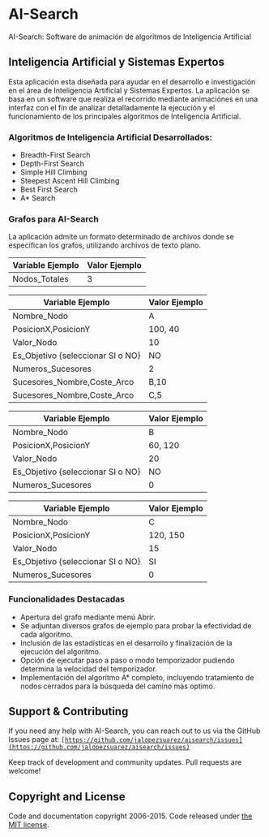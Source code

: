 # AI-Search 
AI-Search: Software de animación de algoritmos de Inteligencia Artificial

## Inteligencia Artificial y Sistemas Expertos
Esta aplicación esta diseñada para ayudar en el desarrollo e investigación en el área de Inteligencia Artificial y Sistemas Expertos. La aplicación se basa en un software que realiza el recorrido mediante animaciónes en una interfaz con el fín de analizar detalladamente la ejecución y el funcionamiento de los principales algoritmos de Inteligencia Artificial.

### Algoritmos de Inteligencia Artificial Desarrollados:
- Breadth-First Search 
- Depth-First Search 
- Simple Hill Climbing 
- Steepest Ascent Hill Climbing 
- Best First Search 
- A* Search

### Grafos para AI-Search 
La aplicación admite un formato determinado de archivos donde se especifican los grafos, utilizando archivos de texto plano.

| Variable Ejemplo  | Valor Ejemplo |
| ------------- | ------------- |
| Nodos_Totales | 3  |  

| Variable Ejemplo  | Valor Ejemplo |
| ------------- | ------------- |
| Nombre_Nodo   | A | 
| PosicionX,PosicionY   | 100, 40  | 
| Valor_Nodo   | 10 |
| Es_Objetivo {seleccionar SI o NO}   | NO |
| Numeros_Sucesores   | 2  |
| Sucesores_Nombre,Coste_Arco   | B,10  |
| Sucesores_Nombre,Coste_Arco   | C,5  |

| Variable Ejemplo  | Valor Ejemplo |
| ------------- | ------------- |
| Nombre_Nodo   | B | 
| PosicionX,PosicionY   | 60, 120  | 
| Valor_Nodo   | 20 |
| Es_Objetivo {seleccionar SI o NO}   | NO |
| Numeros_Sucesores   | 0  |

| Variable Ejemplo  | Valor Ejemplo |
| ------------- | ------------- |
| Nombre_Nodo   | C | 
| PosicionX,PosicionY   | 120, 150  | 
| Valor_Nodo   | 15 |
| Es_Objetivo {seleccionar SI o NO}   | SI |
| Numeros_Sucesores   | 0  |

### Funcionalidades Destacadas
- Apertura del grafo mediante menú Abrir.
- Se adjuntan diversos grafos de ejemplo para probar la efectividad de cada algoritmo.
- Inclusión de las estadísticas en el desarrollo y finalización de la ejecución del algoritmo.
- Opción de ejecutar paso a paso o modo temporizador pudiendo determina la velocidad del temporizador.
- Implementación del algoritmo A* completo, incluyendo tratamiento de nodos cerrados para la búsqueda del camino mas optimo.

## Support & Contributing

If you need any help with AI-Search, you can reach out to us via the GitHub Issues page at:
<code>[https://github.com/jalopezsuarez/aisearch/issues](https://github.com/jalopezsuarez/aisearch/issues)</code>

Keep track of development and community updates. Pull requests are welcome!

## Copyright and License

Code and documentation copyright 2006-2015. Code released under [the MIT license](https://github.com/jalopezsuarez/aisearch/blob/master/aisearch/LICENSE).
